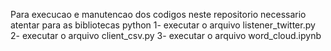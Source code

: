 Para execucao e manutencao dos codigos neste repositorio necessario atentar para as bibliotecas python
1- executar o arquivo listener_twitter.py
2- executar o arquivo client_csv.py
3- executar o arquivo word_cloud.ipynb
